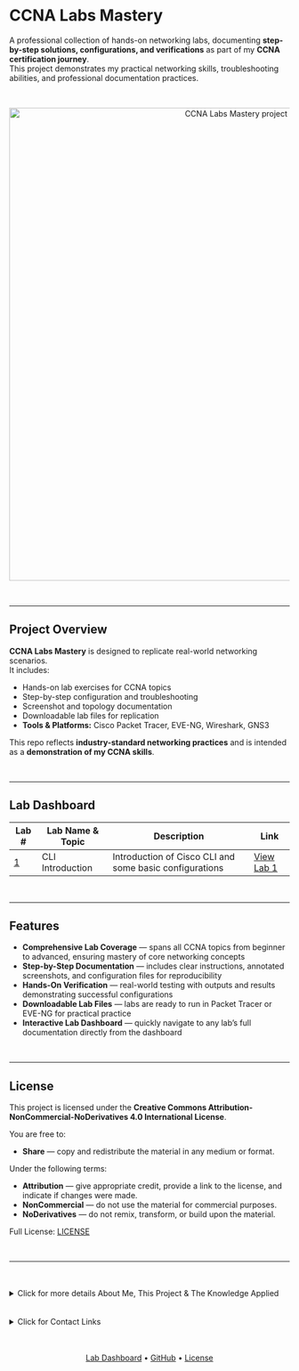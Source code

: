 # CCNA Labs Mastery

A professional collection of hands-on networking labs, documenting **step-by-step solutions, configurations, and verifications** as part of my **CCNA certification journey**.  
This project demonstrates my practical networking skills, troubleshooting abilities, and professional documentation practices.

<br>

<p align="center">
  <a href="Lab-01-VLAN-Configuration/README.md">
    <img src="assets/banner.png" alt="CCNA Labs Mastery project banner" width="850"/>
  </a>
</p>

<br>

---

## Project Overview

**CCNA Labs Mastery** is designed to replicate real-world networking scenarios.  
It includes:

- Hands-on lab exercises for CCNA topics
- Step-by-step configuration and troubleshooting
- Screenshot and topology documentation
- Downloadable lab files for replication
- **Tools & Platforms:** Cisco Packet Tracer, EVE-NG, Wireshark, GNS3

This repo reflects **industry-standard networking practices** and is intended as a **demonstration of my CCNA skills**.

<br>

---

## Lab Dashboard

| Lab #                     | Lab Name & Topic | Description                                             | Link                               |
| ------------------------- | ---------------- | ------------------------------------------------------- | ---------------------------------- |
| [1](labs/lab-1/README.md) | CLI Introduction | Introduction of Cisco CLI and some basic configurations | [View Lab 1](labs/lab-1/README.md) |

<br>

---

## Features

- **Comprehensive Lab Coverage** — spans all CCNA topics from beginner to advanced, ensuring mastery of core networking concepts
- **Step-by-Step Documentation** — includes clear instructions, annotated screenshots, and configuration files for reproducibility
- **Hands-On Verification** — real-world testing with outputs and results demonstrating successful configurations
- **Downloadable Lab Files** — labs are ready to run in Packet Tracer or EVE-NG for practical practice
- **Interactive Lab Dashboard** — quickly navigate to any lab’s full documentation directly from the dashboard

<br>

---

## License

This project is licensed under the **Creative Commons Attribution-NonCommercial-NoDerivatives 4.0 International License**.

You are free to:

- **Share** — copy and redistribute the material in any medium or format.

Under the following terms:

- **Attribution** — give appropriate credit, provide a link to the license, and indicate if changes were made.
- **NonCommercial** — do not use the material for commercial purposes.
- **NoDerivatives** — do not remix, transform, or build upon the material.

Full License: [LICENSE](LICENSE)

<br>

---

<br>
<br>
<details>
<summary>Click for more details About Me, This Project & The Knowledge Applied</summary>

## About Me, This Project & The Knowledge Applied

This project is part of my **CCNA Certification portfolio** — designed to demonstrate **real-world networking expertise** and professional documentation skills.

By completing all labs with **step-by-step solutions, verification outputs, and topology diagrams**, I have created a **comprehensive hands-on networking portfolio**.  
The project covers competencies across all CCNA 200-301 domains:

---

<details>
<summary><strong>1. Network Fundamentals</strong></summary>

- Understanding OSI & TCP/IP models
- IP addressing, subnetting, and VLSM
- Network topology design and documentation
- Cabling standards and connectivity verification

</details>

---

<details>
<summary><strong>2. Network Access (Switching & VLANs)</strong></summary>

- Configuring VLANs and trunking
- Inter-VLAN routing
- Switch security features and port configurations
- Troubleshooting VLAN connectivity
- Wireless basics (SSID, authentication, basic config)

</details>

---

<details>
<summary><strong>3. IP Connectivity (Routing & WAN)</strong></summary>

- Static routing and default routes
- RIP, OSPF, and EIGRP configuration
- Routing table verification and troubleshooting
- WAN interface testing (PPP, Frame Relay)
- Network convergence and path verification

</details>

---

<details>
<summary><strong>4. IP Services</strong></summary>

- DHCP and IP assignment verification
- NAT and PAT configuration
- NTP, SNMP, and Syslog basics
- QoS overview and traffic management
- DNS resolution in labs

</details>

---

<details>
<summary><strong>5. Security Fundamentals</strong></summary>

- Access Control Lists (standard & extended)
- Port security on switches
- Basic VPN and secure remote access concepts
- Threat simulation and mitigation exercises

</details>

---

<details>
<summary><strong>6. Automation & Programmability</strong></summary>

- Understanding REST APIs and controller-based networking
- Device management automation concepts
- Configuration management using scripts or tools
- Basic network programmability awareness

</details>

---

<details>
<summary><strong>7. Troubleshooting & Verification</strong></summary>

- Ping, traceroute, and loopback tests
- Packet capture analysis (Wireshark)
- Log monitoring and verification commands
- Structured troubleshooting methodology across all domains

</details>

## </details>

<br>
<br>
</details>

<details>
<summary>Click for Contact Links</summary>

**Connect with me:**

- [GitHub](https://github.com/MustafaHabibX)
</details>

<br>
<br>

<p align="center"> 
  <a href="#lab-dashboard">Lab Dashboard</a> • 
  <a href="https://github.com/MustafaHabibX">GitHub</a> • 
  <a href="/LICENSE">License</a>
</p>

